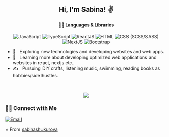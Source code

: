 <h2 align="center"> Hi, I'm Sabina! ✌️</h2>

<h4 align="center"> 👩‍💻 Languages & Libraries </h4>
<p align="center">
  <img alt="JavaScript" src="https://img.shields.io/static/v1?label=&message=JavaScript&color=ffc300" />
  <img alt="TypeScript" src="https://img.shields.io/badge/-TypeScript-0096c7" />
  <img alt="ReactJS" src="https://img.shields.io/badge/-ReactJS-48cae4" />
  <img alt="HTML" src="https://img.shields.io/badge/-HTML-dc2f02" />
  <img alt="CSS (SCSS/SASS)" src="https://img.shields.io/badge/-CSS(SCSS/SASS)-ff477e" />
  <img alt="NextJS" src="https://img.shields.io/badge/-NextJS-000000" />
  <img alt="Bootstrap" src="https://img.shields.io/badge/-Bootstrap-7b2cbf" />
</p>

- 🤔 &nbsp; Exploring new technologies and developing websites and web apps.
- 🌱 &nbsp; Learning more about developing optimized web applications and websites in react, nextjs etc..
- ✍️ &nbsp; Pursuing DIY crafts, listening music, swimming, reading books as hobbies/side hustles.

<br />
<p align="center">
<img align="center" src="https://github-readme-stats.vercel.app/api/top-langs/?username=sabinashukurova&layout=compact&theme=tokyonight" />
</p>





<p align="center">
<h3> 🤝🏻 Connect with Me </h3>
<a href="mailto:shukurova.sebine@gmail.com"><img alt="Email" src="https://img.shields.io/badge/E--mail-shukurova.sebine@gmail.com-green"></a>
</p>

⭐️ From [sabinashukurova](https://github.com/sabinashukurova)
